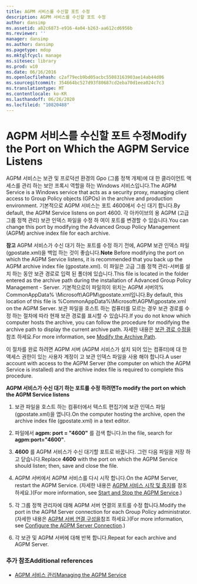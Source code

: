 ```yaml
---
title: AGPM 서비스를 수신할 포트 수정
description: AGPM 서비스를 수신할 포트 수정
author: dansimp
ms.assetid: a82c6873-e916-4a04-b263-aa612cd6956b
ms.reviewer: ''
manager: dansimp
ms.author: dansimp
ms.pagetype: mdop
ms.mktglfcycl: manage
ms.sitesec: library
ms.prod: w10
ms.date: 06/16/2016
ms.openlocfilehash: c2af79ecb9bd05acbc55083163903ae14ab44d06
ms.sourcegitcommit: 354664bc527d93f80687cd2eba70d1eea024c7c3
ms.translationtype: MT
ms.contentlocale: ko-KR
ms.lasthandoff: 06/26/2020
ms.locfileid: "10820488"
---
```

# <span data-ttu-id="543e1-103">AGPM 서비스를 수신할 포트 수정</span><span class="sxs-lookup"><span data-stu-id="543e1-103">Modify the Port on Which the AGPM Service Listens</span></span>


<span data-ttu-id="543e1-104">AGPM 서비스는 보관 및 프로덕션 환경의 Gpo (그룹 정책 개체)에 대 한 클라이언트 액세스를 관리 하는 보안 프록시 역할을 하는 Windows 서비스입니다.</span><span class="sxs-lookup"><span data-stu-id="543e1-104">The AGPM Service is a Windows service that acts as a security proxy, managing client access to Group Policy objects (GPOs) in the archive and production environment.</span></span> <span data-ttu-id="543e1-105">기본적으로 AGPM 서비스는 포트 4600에서 수신 대기 합니다.</span><span class="sxs-lookup"><span data-stu-id="543e1-105">By default, the AGPM Service listens on port 4600.</span></span> <span data-ttu-id="543e1-106">각 아카이브의 용 AGPM (고급 그룹 정책 관리) 보관 인덱스 파일을 수정 하 여이 포트를 변경할 수 있습니다.</span><span class="sxs-lookup"><span data-stu-id="543e1-106">You can change this port by modifying the Advanced Group Policy Management (AGPM) archive index file for each archive.</span></span>

<span data-ttu-id="543e1-107">**참고**  AGPM 서비스가 수신 대기 하는 포트를 수정 하기 전에, AGPM 보관 인덱스 파일 (gpostate.xml)을 백업 하는 것이 좋습니다.</span><span class="sxs-lookup"><span data-stu-id="543e1-107">**Note** Before modifying the port on which the AGPM Service listens, it is recommended that you back up the AGPM archive index file (gpostate.xml).</span></span> <span data-ttu-id="543e1-108">이 파일은 고급 그룹 정책 관리-서버를 설치 하는 동안 보관 경로로 입력 된 폴더에 있습니다.</span><span class="sxs-lookup"><span data-stu-id="543e1-108">This file is located in the folder entered as the archive path during the installation of Advanced Group Policy Management - Server.</span></span> <span data-ttu-id="543e1-109">기본적으로이 파일의이 위치는 AGPM 서버의% CommonAppData% \\Microsoft\\AGPM\\gpostate.xml입니다.</span><span class="sxs-lookup"><span data-stu-id="543e1-109">By default, this location of this file is %CommonAppData%\\Microsoft\\AGPM\\gpostate.xml on the AGPM Server.</span></span> <span data-ttu-id="543e1-110">보관 파일을 호스트 하는 컴퓨터를 모르는 경우 보관 경로를 수정 하는 절차에 따라 현재 보관 경로를 표시할 수 있습니다.</span><span class="sxs-lookup"><span data-stu-id="543e1-110">If you do not know which computer hosts the archive, you can follow the procedure for modifying the archive path to display the current archive path.</span></span> <span data-ttu-id="543e1-111">자세한 내용은 [보관 경로 수정을](modify-the-archive-path.md)참조 하세요.</span><span class="sxs-lookup"><span data-stu-id="543e1-111">For more information, see [Modify the Archive Path](modify-the-archive-path.md).</span></span>

 

<span data-ttu-id="543e1-112">이 절차를 완료 하려면 AGPM 서버 (AGPM 서비스가 설치 되어 있는 컴퓨터)에 대 한 액세스 권한이 있는 사용자 계정이 고 보관 인덱스 파일을 사용 해야 합니다.</span><span class="sxs-lookup"><span data-stu-id="543e1-112">A user account with access to the AGPM Server (the computer on which the AGPM Service is installed) and the archive index file is required to complete this procedure.</span></span>

**<span data-ttu-id="543e1-113">AGPM 서비스가 수신 대기 하는 포트를 수정 하려면</span><span class="sxs-lookup"><span data-stu-id="543e1-113">To modify the port on which the AGPM Service listens</span></span>**

1.  <span data-ttu-id="543e1-114">보관 파일을 호스트 하는 컴퓨터에서 텍스트 편집기에 보관 인덱스 파일 (gpostate.xml)을 엽니다.</span><span class="sxs-lookup"><span data-stu-id="543e1-114">On the computer hosting the archive, open the archive index file (gpostate.xml) in a text editor.</span></span>

2.  <span data-ttu-id="543e1-115">파일에서 **agpm: port = "4600"** 를 검색 합니다.</span><span class="sxs-lookup"><span data-stu-id="543e1-115">In the file, search for **agpm:port="4600"**.</span></span>

3.  <span data-ttu-id="543e1-116">**4600** 를 AGPM 서비스가 수신 대기할 포트로 바꿉니다. 그런 다음 파일을 저장 하 고 닫습니다.</span><span class="sxs-lookup"><span data-stu-id="543e1-116">Replace **4600** with the port on which the AGPM Service should listen; then, save and close the file.</span></span>

4.  <span data-ttu-id="543e1-117">AGPM 서버에서 AGPM 서비스를 다시 시작 합니다.</span><span class="sxs-lookup"><span data-stu-id="543e1-117">On the AGPM Server, restart the AGPM Service.</span></span> <span data-ttu-id="543e1-118">(자세한 내용은 [AGPM 서비스 시작 및 중지](start-and-stop-the-agpm-service.md)를 참조 하세요.)</span><span class="sxs-lookup"><span data-stu-id="543e1-118">(For more information, see [Start and Stop the AGPM Service](start-and-stop-the-agpm-service.md).)</span></span>

5.  <span data-ttu-id="543e1-119">각 그룹 정책 관리자에 대해 AGPM 서버 연결의 포트를 수정 합니다.</span><span class="sxs-lookup"><span data-stu-id="543e1-119">Modify the port in the AGPM Server connection for each Group Policy administrator.</span></span> <span data-ttu-id="543e1-120">(자세한 내용은 [AGPM 서버 연결 구성을](configure-the-agpm-server-connection.md)참조 하세요.)</span><span class="sxs-lookup"><span data-stu-id="543e1-120">(For more information, see [Configure the AGPM Server Connection](configure-the-agpm-server-connection.md).)</span></span>

6.  <span data-ttu-id="543e1-121">각 보관 및 AGPM 서버에 대해 반복 합니다.</span><span class="sxs-lookup"><span data-stu-id="543e1-121">Repeat for each archive and AGPM Server.</span></span>

### <span data-ttu-id="543e1-122">추가 참조</span><span class="sxs-lookup"><span data-stu-id="543e1-122">Additional references</span></span>

-   [<span data-ttu-id="543e1-123">AGPM 서비스 관리</span><span class="sxs-lookup"><span data-stu-id="543e1-123">Managing the AGPM Service</span></span>](managing-the-agpm-service.md)

 

 





